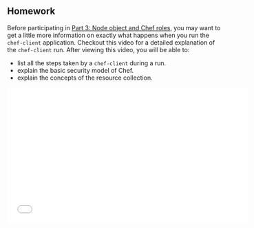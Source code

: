 ## Homework

Before participating in [Part 3: Node object and Chef roles][spring-fund-week-3], you may want to get a little more information on exactly what happens when you run the `chef-client` application.  Checkout this video for a detailed explanation of the `chef-client` run.  After viewing this video, you will be able to:

* list all the steps taken by a `chef-client` during a run.
* explain the basic security model of Chef.
* explain the concepts of the resource collection.

<iframe width="560" height="315" src="//www.youtube.com/embed/grvlVNvCU9w" frameborder="0" allowfullscreen></iframe>

[spring-fund-week-3]: /skills/fundamentals-series-week-3
